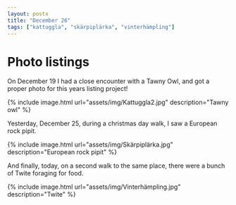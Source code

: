 ```yaml
---
layout: postx
title: "December 26"
tags: ["kattuggla", "skärpiplärka", "vinterhämpling"]
---
```

# Photo listings
On December 19 I had a close encounter with a Tawny Owl, and got a proper photo
for this years listing project!

{% include image.html url="assets/img/Kattuggla2.jpg" description="Tawny owl" %}

Yesterday, December 25, during a christmas day walk, I saw a European rock
pipit.

{% include image.html url="assets/img/Skärpiplärka.jpg" description="European rock pipit" %}

And finally, today, on a second walk to the same place, there were a bunch of
Twite foraging for food.

{% include image.html url="assets/img/Vinterhämpling.jpg" description="Twite" %}
